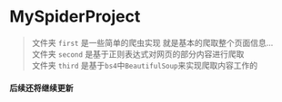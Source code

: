 # MySpiderProject

> 文件夹 `first` 是一些简单的爬虫实现  就是基本的爬取整个页面信息...<br/>
> 文件夹 `second` 是基于正则表达式对网页的部分内容进行爬取 <br/>
> 文件夹 `third` 是基于`bs4`中`BeautifulSoup`来实现爬取内容工作的<br/>
#### 后续还将继续更新
